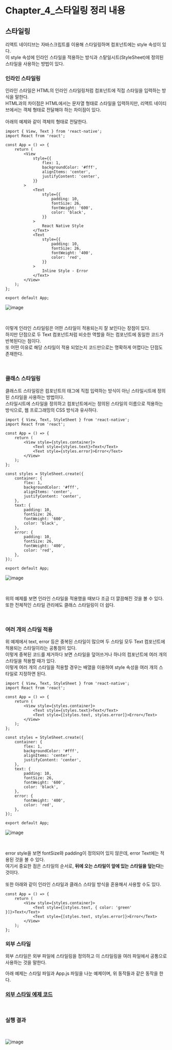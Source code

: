 # Chapter_4_스타일링 정리 내용

## 스타일링
리액트 네이티브는 자바스크립트를 이용해 스타일링하며 컴포넌트에는 style 속성이 있다.
<br>
이 style 속성에 인라인 스타일을 적용하는 방식과 스탙일시트(StyleSheet)에 정의된 스타일을 사용하는 방법이 있다.

### 인라인 스타일링
인라인 스타일은 HTML의 인라인 스타일링처럼 컴포넌트에 직접 스타일을 입력하는 방식을 말한다.
<br>
HTML과의 차이점은 HTML에서는 문자열 형태로 스타일을 입력하지만, 리액트 네이티브에서는 객체 형태로 전달해야 하는 차이점이 있다.
<br>
<br>
아래의 예제와 같이 객체의 형태로 전달한다.

```
import { View, Text } from 'react-native';
import React from 'react';

const App = () => {
    return (
        <View
            style={{
                flex: 1,
                backgroundColor: '#fff',
                alignItems: 'center',
                justifyContent: 'center',
            }}
        >
            <Text
                style={{
                    padding: 10,
                    fontSize: 26,
                    fontWeight: '600',
                    color: 'black',
                }}
            >
                React Native Style
            </Text>
            <Text
                style={{
                    padding: 10,
                    fontSize: 26,
                    fontWeight: '400',
                    color: 'red',
                }}
            >
                Inline Style - Error
            </Text>
        </View>
    );
};

export default App;
```

![image](https://user-images.githubusercontent.com/87363461/227765400-c4473779-48b4-4af3-9be9-625e2c045e83.png)

<br>

이렇게 인라인 스타일링은 어떤 스타일이 적용되는지 잘 보인다는 장점이 있다.
<br>
하지만 단점으로 두 Text 컴포넌트처럼 비슷한 역할을 하는 컴포넌트에 동일한 코드가 반복된다는 점이다.
<br>
또 어떤 이유로 해당 스타일이 적용 되었는지 코드만으로는 명확하게 어렵다는 단점도 존재한다.

<br>

### 클래스 스타일링
클래스트 스타일링은 컴포넌트의 태그에 직접 입력하는 방식이 아닌 스타일시트에 정의된 스타일을 사용하는 방법이다.
<br>
스타일시트에 스타일을 정의하고 컴포넌트에서는 정의된 스타일의 이름으로 적용하는 방식으로, 웹 프로그래밍의 CSS 방식과 유사하다.
<br>

```
import { View, Text, StyleSheet } from 'react-native';
import React from 'react';

const App = () => {
    return (
        <View style={styles.container}>
            <Text style={styles.text}>Text</Text>
            <Text style={styles.error}>Error</Text>
        </View>
    );
};

const styles = StyleSheet.create({
    container: {
        flex: 1,
        backgroundColor: '#fff',
        alignItems: 'center',
        justifyContent: 'center',
    },
    text: {
        padding: 10,
        fontSize: 26,
        fontWeight: '600',
        color: 'black',
    },
    error: {
        padding: 10,
        fontSize: 26,
        fontWeight: '400',
        color: 'red',
    },
});

export default App;
```

![image](https://user-images.githubusercontent.com/87363461/227766038-7fd06be0-02cd-4707-98be-99657590a6c3.png)

<br>

위의 예제를 보면 인라인 스타일을 적용했을 때보다 조금 더 깔끔해진 것을 볼 수 있다.
<br>
또한 전체적인 스타일 관리에도 클래스 스타일링이 더 쉽다.

<br>

### 여러 개의 스타일 적용
위 예제에서 text, error 등은 중복된 스타일이 많으며 두 스타일 모두 Text 컴포넌트에 적용되는 스타일이라는 공통점이 있다.
<br>
이렇게 중복된 코드를 제거하다 보면 스타일을 덮어쓰거나 하나의 컴포넌트에 여러 개의 스타일을 적용할 때가 있다.
<br>
이렇게 여러 개의 스타일을 적용할 경우는 배열을 이용하여 style 속성을 여러 개의 스타일로 지정하면 된다.

```
import { View, Text, StyleSheet } from 'react-native';
import React from 'react';

const App = () => {
    return (
        <View style={styles.container}>
            <Text style={styles.text}>Text</Text>
            <Text style={[styles.text, styles.error]}>Error</Text>
        </View>
    );
};

const styles = StyleSheet.create({
    container: {
        flex: 1,
        backgroundColor: '#fff',
        alignItems: 'center',
        justifyContent: 'center',
    },
    text: {
        padding: 10,
        fontSize: 26,
        fontWeight: '600',
        color: 'black',
    },
    error: {
        fontWeight: '400',
        color: 'red',
    },
});

export default App;
```

![image](https://user-images.githubusercontent.com/87363461/227766038-7fd06be0-02cd-4707-98be-99657590a6c3.png)

<br>

error style을 보면 fontSize와 padding이 정의되어 있지 않은데, error Text에는 적용된 것을 볼 수 있다.
<br>
여기서 중요한 점은 스타일의 순서로, <b>뒤에 오는 스타일이 앞에 있는 스타일을 덮는다</b>는 것이다.
<br>
<br>
또한 아래와 같이 인라인 스타일과 클래스 스타일 방식을 혼용해서 사용할 수도 있다.

```
const App = () => {
    return (
        <View style={styles.container}>
            <Text style={[styles.text, { color: 'green' }]}>Text</Text>
            <Text style={[styles.text, styles.error]}>Error</Text>
        </View>
    );
};
```

### 외부 스타일 
외부 스타일은 외부 파일에 스타일링을 정의하고 이 스타일링을 여러 파일에서 공통으로 사용하는 것을 말한다.
<br>

아래 예제는 스타일 파일과 App.js 파일을 나눈 예제이며, 위 동작들과 같은 동작을 한다.

### [외부 스타일 예제 코드]()

<br>

### 실행 결과

<br>

![image](https://user-images.githubusercontent.com/87363461/227766796-ba2c7a0e-472c-4e25-8a54-ca498ded0794.png)
